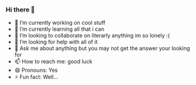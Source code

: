 ### Hi there 👋


- 🔭 I’m currently working on cool stuff
- 🌱 I’m currently learning all that i can
- 👯 I’m looking to collaborate on literarly anything im so lonely :( 
- 🤔 I’m looking for help with all of it
- 💬 Ask me about anything but you may not get the answer your looking for
- 📫 How to reach me: good luck
- 😄 Pronouns: Yes
- ⚡ Fun fact: Well...
<!--START_SECTION:waka--><!--END_SECTION:waka-->
